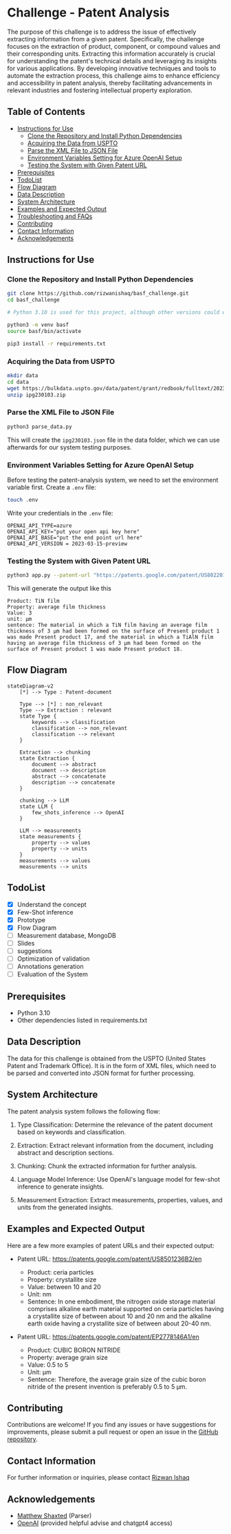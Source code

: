 # Challenge - Patent Analysis

The purpose of this challenge is to address the issue of effectively extracting information from a given patent. Specifically, the challenge focuses on the extraction of product, component, or compound values and their corresponding units. Extracting this information accurately is crucial for understanding the patent's technical details and leveraging its insights for various applications. By developing innovative techniques and tools to automate the extraction process, this challenge aims to enhance efficiency and accessibility in patent analysis, thereby facilitating advancements in relevant industries and fostering intellectual property exploration.

## Table of Contents

- [Instructions for Use](#instructions-for-use)
  - [Clone the Repository and Install Python Dependencies](#clone-the-repository-and-install-python-dependencies)
  - [Acquiring the Data from USPTO](#acquiring-the-data-from-uspto)
  - [Parse the XML File to JSON File](#parse-the-xml-file-to-json-file)
  - [Environment Variables Setting for Azure OpenAI Setup](#environment-variables-setting-for-azure-openai-setup)
  - [Testing the System with Given Patent URL](#testing-the-system-with-given-patent-url)
- [Prerequisites](#prerequisites)
- [TodoList](#todolist)
- [Flow Diagram](#flow-diagram)
- [Data Description](#data-description)
- [System Architecture](#system-architecture)
- [Examples and Expected Output](#examples-and-expected-output)
- [Troubleshooting and FAQs](#troubleshooting-and-faqs)
- [Contributing](#contributing)
- [Contact Information](#contact-information)
- [Acknowledgements](#acknowledgements)

## Instructions for Use

### Clone the Repository and Install Python Dependencies

```bash
git clone https://github.com/rizwanishaq/basf_challenge.git
cd basf_challenge

# Python 3.10 is used for this project, although other versions could work as well but not tested

python3 -m venv basf
source basf/bin/activate

pip3 install -r requirements.txt
```

### Acquiring the Data from USPTO

```bash
mkdir data
cd data
wget https://bulkdata.uspto.gov/data/patent/grant/redbook/fulltext/2023/ipg230103.zip
unzip ipg230103.zip
```

### Parse the XML File to JSON File

```bash
python3 parse_data.py
```

This will create the `ipg230103.json` file in the data folder, which we can use afterwards for our system testing purposes.

### Environment Variables Setting for Azure OpenAI Setup

Before testing the patent-analysis system, we need to set the environment variable first. Create a `.env` file:

```bash
touch .env
```

Write your credentials in the `.env` file:

```plaintext
OPENAI_API_TYPE=azure
OPENAI_API_KEY="put your open api key here"
OPENAI_API_BASE="put the end point url here"
OPENAI_API_VERSION = 2023-03-15-preview
```

### Testing the System with Given Patent URL

```bash
python3 app.py --patent-url "https://patents.google.com/patent/US8022010B2/en"
```

This will generate the output like this

```plaintext
Product: TiN film
Property: average film thickness
Value: 3
unit: µm
sentence: The material in which a TiN film having an average film thickness of 3 µm had been formed on the surface of Present product 1 was made Present product 17, and the material in which a TiAlN film having an average film thickness of 3 µm had been formed on the surface of Present product 1 was made Present product 18.
```

## Flow Diagram

```mermaid
stateDiagram-v2
    [*] --> Type : Patent-document

    Type --> [*] : non_relevant
    Type --> Extraction : relevant
    state Type {
        keywords --> classification
        classification --> non_relevant
        classification --> relevant
    }

    Extraction --> chunking
    state Extraction {
        document --> abstract
        document --> description
        abstract --> concatenate
        description --> concatenate
    }

    chunking --> LLM
    state LLM {
        few_shots_inference --> OpenAI
    }

    LLM --> measurements
    state measurements {
        property --> values
        property --> units
    }
    measurements --> values
    measurements --> units

```

## TodoList

- [x] Understand the concept
- [x] Few-Shot inference
- [x] Prototype
- [x] Flow Diagram
- [ ] Measurement database, MongoDB
- [ ] Slides
- [ ] suggestions
- [ ] Optimization of validation
- [ ] Annotations generation
- [ ] Evaluation of the System

## Prerequisites

- Python 3.10
- Other dependencies listed in requirements.txt

## Data Description

The data for this challenge is obtained from the USPTO (United States Patent and Trademark Office). It is in the form of XML files, which need to be parsed and converted into JSON format for further processing.

## System Architecture

The patent analysis system follows the following flow:

1.  Type Classification: Determine the relevance of the patent document based on keywords and classification.

2.  Extraction: Extract relevant information from the document, including abstract and description sections.

3.  Chunking: Chunk the extracted information for further analysis.

4.  Language Model Inference: Use OpenAI's language model for few-shot inference to generate insights.

5.  Measurement Extraction: Extract measurements, properties, values, and units from the generated insights.

## Examples and Expected Output

Here are a few more examples of patent URLs and their expected output:

- Patent URL: https://patents.google.com/patent/US8501236B2/en

  - Product: ceria particles
  - Property: crystallite size
  - Value: between 10 and 20
  - Unit: nm
  - Sentence: In one embodiment, the nitrogen oxide storage material comprises alkaline earth material supported on ceria particles having a crystallite size of between about 10 and 20 nm and the alkaline earth oxide having a crystallite size of between about 20-40 nm.

- Patent URL: https://patents.google.com/patent/EP2778146A1/en
  - Product: CUBIC BORON NITRIDE
  - Property: average grain size
  - Value: 0.5 to 5
  - Unit: µm
  - Sentence: Therefore, the average grain size of the cubic boron nitride of the present invention is preferably 0.5 to 5 µm.

## Contributing

Contributions are welcome! If you find any issues or have suggestions for improvements, please submit a pull request or open an issue in the [GitHub repository](https://github.com/rizwanishaq/basf_challenge).

## Contact Information

For further information or inquiries, please contact [Rizwan Ishaq](mailto:rizwanishaq@gmail.com)

## Acknowledgements

- [Matthew Shaxted](https://github.com/mattshax/ipagent) (Parser)
- [OpenAI](https://openai.com/) (provided helpful advise and chatgpt4 access)

```

```
